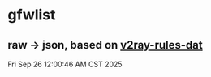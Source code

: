 # gfwlist
## raw -> json, based on [v2ray-rules-dat](https://github.com/Loyalsoldier/v2ray-rules-dat)
Fri Sep 26 12:00:46 AM CST 2025

